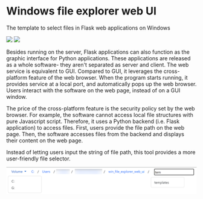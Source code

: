 # Windows file explorer web UI

The template to select files in Flask web applications on Windows

![](https://shields.io/badge/dependencies-Python_3.11-blue)
![](https://shields.io/badge/OS-Windows_10_64--bit-lightgrey)

Besides running on the server, Flask applications can also function as the graphic interface for Python applications. These applications are released as a whole software- they aren't separated as server and client. The web service is equivalent to GUI. Compared to GUI, it leverages the cross-platform feature of the web browser. When the program starts running, it provides service at a local port, and automatically pops up the web browser. Users interact with the software on the web page, instead of on a GUI window.

The price of the cross-platform feature is the security policy set by the web browser. For example, the software cannot access local file structures with pure Javascript script. Therefore, it uses a Python backend (i.e. Flask application) to access files. First, users provide the file path on the web page. Then, the software accesses files from the backend and displays their content on the web page.

Instead of letting users input the string of file path, this tool provides a more user-friendly file selector.

![image-20240104234905752](assets/image-20240104234905752.png)
